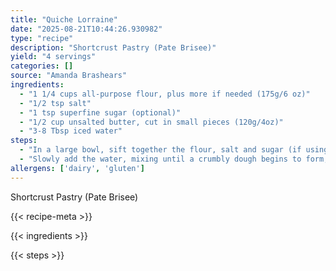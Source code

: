 ```yaml
---
title: "Quiche Lorraine"
date: "2025-08-21T10:44:26.930982"
type: "recipe"
description: "Shortcrust Pastry (Pate Brisee)"
yield: "4 servings"
categories: []
source: "Amanda Brashears"
ingredients:
  - "1 1/4 cups all-purpose flour, plus more if needed (175g/6 oz)"
  - "1/2 tsp salt"
  - "1 tsp superfine sugar (optional)"
  - "1/2 cup unsalted butter, cut in small pieces (120g/4oz)"
  - "3-8 Tbsp iced water"
steps:
  - "In a large bowl, sift together the flour, salt and sugar (if using). Pulse the ingredients in a food processor."
  - "Slowly add the water, mixing until a crumbly dough begins to form; do not overwork the dough or it will be tough. Pinch a piece of the dough; it should hold together. If the dough is crumbly add a little more water. IF it is wet and sticky, sprinkle over a little more flour. Turn the dough on to a piece of plastic wrap. Hold the film with one hand and use your other hand to push the dough away from you until the dough is smooth and pliable. Flatten the dough to a round and wrap in the plastic wrap. Chill for 2 hours or overnight. Leave to soften for 10 minutes at room temperature before rolling out. To line a pie tin: lightly butter a 9-10 inch loose-based pie tin. On a lightly floured surface, roll out the dough to about 1/8 inch thick. Gently roll the pastry loosely around the rolling pin, then unroll over the in and gently ease the pastry into the tin leave 1 inch overhang. With floured fingers, press the overhang down slightly toward the base of the pan to reinforce the side; roll the rolling pin over the rim to cut off the excess. Press the pastry against the side of the tin to forma rim slightly higher than the tin. If you like, crimp the edge. Prick the base with a fork and chill for at least one hour."
allergens: ['dairy', 'gluten']
---
```


Shortcrust Pastry (Pate Brisee)

{{< recipe-meta >}}

{{< ingredients >}}

{{< steps >}}
